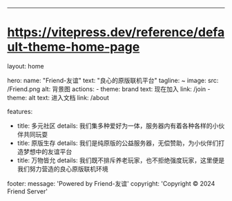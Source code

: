 ---
# https://vitepress.dev/reference/default-theme-home-page
layout: home

hero:
  name: "Friend-友谊"
  text: "良心的原版联机平台"
  tagline: ~
  image: 
    src: /Friend.png
    alt: 背景图
  actions:
    - theme: brand
      text: 现在加入
      link: /join
    - theme: alt
      text: 进入文档
      link: /about

features:
  - title: 多元社区
    details: 我们集多种爱好为一体，服务器内有着各种各样的小伙伴共同玩耍
  - title: 原版生存
    details: 我们是纯原版的公益服务器，无偿赞助，为小伙伴们打造梦想中的友谊平台
  - title: 万物皆允
    details: 我们既不排斥养老玩家，也不拒绝强度玩家，这里便是我们努力营造的良心原版联机环境

footer:
  message: 'Powered by Friend-友谊'
  copyright: 'Copyright © 2024 Friend Server'
